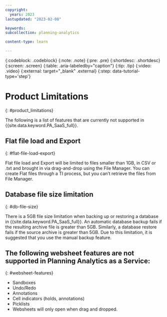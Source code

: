 ```yaml
---
copyright:
  years: 2023
lastupdated: "2023-02-08"

keywords:
subcollection: planning-analytics

content-type: learn

---
```


{:codeblock: .codeblock}
{:note: .note}
{:pre: .pre}
{:shortdesc: .shortdesc}
{:screen: .screen}
{:table: .aria-labeledby="caption"}
{:tip: .tip}
{:video: .video}
{:external: target="_blank" .external}
{:step: data-tutorial-type='step'}

# Product Limitations
{: #product_limitations}

The following is a list of features that are currently not supported in {{site.data.keyword.PA_SaaS_full}}.

## Flat file load and Export
{: #flat-file-load-export}

Flat file load and Export will be limited to files smaller than 1GB, in CSV or .txt and brought in via drag-and-drop using the File Manager. You can create Flat files through a TI process, but you can’t retrieve the files from File Manager.

## Database file size limitation
{: #db-file-size}

There is a 5GB file size limitation when backing up or restoring a database in {{site.data.keyword.PA_SaaS_full}}. An automatic database backup fails if the resulting archive file is greater than 5GB. Similarly, a database restore fails if the source archive is greater than 5GB. Due to this limitation, it is suggested that you use the manual backup feature.

## The following websheet features are not supported in Planning Analytics as a Service:
{: #websheet-features}

- Sandboxes
- Undo/Redo
- Annotations
- Cell indicators (holds, annotations)
- Picklists
- Websheets will only open when drag and dropped.

